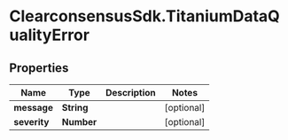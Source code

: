 # ClearconsensusSdk.TitaniumDataQualityError

## Properties

Name | Type | Description | Notes
------------ | ------------- | ------------- | -------------
**message** | **String** |  | [optional] 
**severity** | **Number** |  | [optional] 



